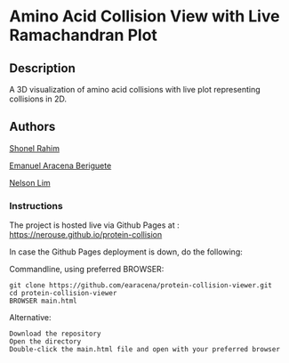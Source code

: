 # Amino Acid Collision View with Live Ramachandran Plot

## Description
A 3D visualization of amino acid collisions with live plot representing collisions in 2D.

## Authors
[Shonel Rahim](https://www.github.com/srahim457/)

[Emanuel Aracena Beriguete](https://www.github.com/earacena/)

[Nelson Lim](https://www.github.com/nerouse/)

### Instructions
The project is hosted live via Github Pages at : https://nerouse.github.io/protein-collision

In case the Github Pages deployment is down, do the following:

Commandline, using preferred BROWSER:

```
git clone https://github.com/earacena/protein-collision-viewer.git
cd protein-collision-viewer
BROWSER main.html
```

Alternative:
```
Download the repository
Open the directory
Double-click the main.html file and open with your preferred browser
```
